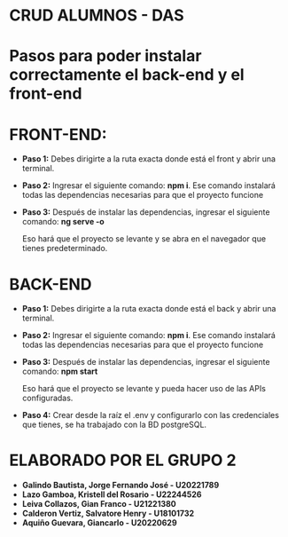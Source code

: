 # CRUD ALUMNOS - DAS

# Pasos para poder instalar correctamente el back-end y el front-end

# FRONT-END:
- **Paso 1:**
Debes dirigirte a la ruta exacta donde está el front y abrir una terminal.
 - **Paso 2:**
Ingresar el siguiente comando: **npm i**. Ese comando instalará todas las dependencias necesarias para que el proyecto funcione
- **Paso 3:**
Después de instalar las dependencias, ingresar el siguiente comando: **ng serve -o**

    Eso hará que el proyecto se levante y se abra en el navegador que tienes predeterminado.


# BACK-END
- **Paso 1:**
Debes dirigirte a la ruta exacta donde está el back y abrir una terminal.
 - **Paso 2:**
Ingresar el siguiente comando: **npm i**. Ese comando instalará todas las dependencias necesarias para que el proyecto funcione
- **Paso 3:**
Después de instalar las dependencias, ingresar el siguiente comando: **npm start**

    Eso hará que el proyecto se levante y pueda hacer uso de las APIs configuradas.
- **Paso 4:**
Crear desde la raíz el .env y configurarlo con las credenciales que tienes, se ha trabajado con la BD postgreSQL.


# ELABORADO POR EL GRUPO 2
- **Galindo Bautista, Jorge Fernando José - U20221789**
- **Lazo Gamboa, Kristell del Rosario - U22244526**
- **Leiva Collazos, Gian Franco - U21221380**
- **Calderon Vertiz, Salvatore Henry - U18101732**
- **Aquiño Guevara, Giancarlo - U20220629**